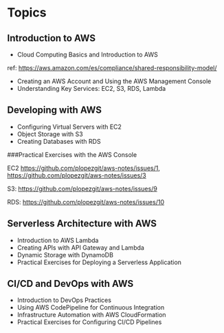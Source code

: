 # Topics

## Introduction to AWS

- Cloud Computing Basics and Introduction to AWS

ref: https://aws.amazon.com/es/compliance/shared-responsibility-model/

- Creating an AWS Account and Using the AWS Management Console
- Understanding Key Services: EC2, S3, RDS, Lambda

## Developing with AWS

- Configuring Virtual Servers with EC2
- Object Storage with S3
- Creating Databases with RDS

###Practical Exercises with the AWS Console

EC2 https://github.com/plopezgit/aws-notes/issues/1, https://github.com/plopezgit/aws-notes/issues/3

S3: https://github.com/plopezgit/aws-notes/issues/9

RDS: https://github.com/plopezgit/aws-notes/issues/10

## Serverless Architecture with AWS

- Introduction to AWS Lambda
- Creating APIs with API Gateway and Lambda
- Dynamic Storage with DynamoDB
- Practical Exercises for Deploying a Serverless Application

## CI/CD and DevOps with AWS

- Introduction to DevOps Practices
- Using AWS CodePipeline for Continuous Integration
- Infrastructure Automation with AWS CloudFormation
- Practical Exercises for Configuring CI/CD Pipelines